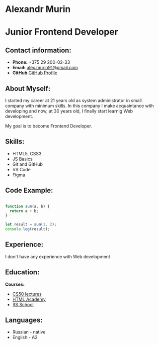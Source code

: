# Alexandr Murin

# Junior Frontend Developer

## Contact information:
* **Phone:** +375 29 200-02-33
* **Email:** alex.murin91@gmail.com
* **GitHub** [GitHub Profile](https://github.com/AlexandrMurin)

## About Myself:
I started my career at 21 years old as system administrator in small company with minimum skills. In this company I make acquaintance with developing and now, at 30 years old, I finally start learnig Web development.

My goal is to become Frontend Developer.

## Skills:
* HTML5, CSS3
* JS Basics
* Git and GitHub
* VS Code
* Figma

## Code Example:
```javascript

function sum(a, b) {
  return a + b;
}

let result = sum(1, 2);
console.log(result);

```
## Experience:
I don't have any experience with Web development
## Education:
**Courses:**
* [CS50 lectures](https://www.youtube.com/playlist?list=PLawfWYMUziZqyUL5QDLVbe3j5BKWj42E5)
* [HTML Academy](https://htmlacademy.ru/)
* [RS School](https://rs.school/)
## Languages:
* Russian - native
* English - A2
